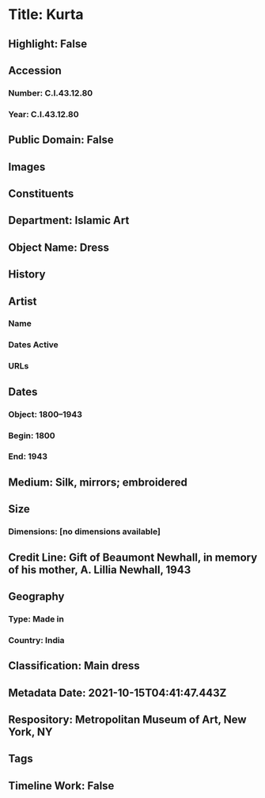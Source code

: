 # Title: Kurta
## Highlight: False
## Accession
### Number: C.I.43.12.80
### Year: C.I.43.12.80
## Public Domain: False
## Images
## Constituents
## Department: Islamic Art
## Object Name: Dress
## History
## Artist
### Name
### Dates Active
### URLs
## Dates
### Object: 1800–1943
### Begin: 1800
### End: 1943
## Medium: Silk, mirrors; embroidered
## Size
### Dimensions: [no dimensions available]
## Credit Line: Gift of Beaumont Newhall, in memory of his mother, A. Lillia Newhall, 1943
## Geography
### Type: Made in
### Country: India
## Classification: Main dress
## Metadata Date: 2021-10-15T04:41:47.443Z
## Respository: Metropolitan Museum of Art, New York, NY
## Tags
## Timeline Work: False